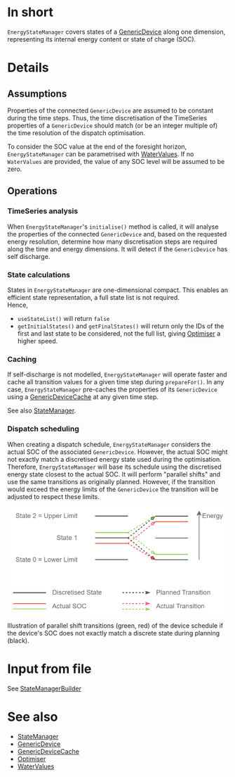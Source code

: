 # In short

`EnergyStateManager` covers states of a [GenericDevice](./GenericDevice) along one dimension, representing its internal energy content or state of charge (SOC).

# Details

## Assumptions

Properties of the connected `GenericDevice` are assumed to be constant during the time steps.
Thus, the time discretisation of the TimeSeries properties of a `GenericDevice` should match (or be an integer multiple of) the time resolution of the dispatch optimisation.

To consider the SOC value at the end of the foresight horizon, `EnergyStateManager` can be parametrised with [WaterValues](./WaterValues).
If no `WaterValues` are provided, the value of any SOC level will be assumed to be zero.

## Operations

### TimeSeries analysis

When `EnergyStateManager`'s `initialise()` method is called, it will analyse the properties of the connected `GenericDevice` and, based on the requested energy resolution, determine how many discretisation steps are required along the time and energy dimensions.
It will detect if the `GenericDevice` has self discharge.

### State calculations

States in `EnergyStateManager` are one-dimensional compact.
This enables an efficient state representation, a full state list is not required.  
Hence,

* `useStateList()` will return `false`
* `getInitialStates()` and `getFinalStates()` will return only the IDs of the first and last state to be considered, not the full list, giving [Optimiser](./Optimiser) a higher speed.

### Caching

If self-discharge is not modelled, `EnergyStateManager` will operate faster and cache all transition values for a given time step during `prepareFor()`.
In any case, `EnergyStateManager` pre-caches the properties of its `GenericDevice` using a [GenericDeviceCache](./GenericDeviceCache) at any given time step.

See also [StateManager](./StateManager).

### Dispatch scheduling

When creating a dispatch schedule, `EnergyStateManager` considers the actual SOC of the associated `GenericDevice`.
However, the actual SOC might not exactly match a discretised energy state used during the optimisation.
Therefore, `EnergyStateManager` will base its schedule using the discretised energy state closest to the actual SOC.
It will perform "parallel shifts" and use the same transitions as originally planned.
However, if the transition would exceed the energy limits of the `GenericDevice` the transition will be adjusted to respect these limits.

![Dispatch scheduling and state correction](../../uploads/DynamicProgramming_Correction.png)

Illustration of parallel shift transitions (green, red) of the device schedule if the device's SOC does not exactly match a discrete state during planning (black).

# Input from file

See [StateManagerBuilder](./StateManagerBuilder)

# See also

* [StateManager](./StateManager)
* [GenericDevice](./GenericDevice)
* [GenericDeviceCache](./GenericDeviceCache)
* [Optimiser](./Optimiser)
* [WaterValues](./WaterValues)
